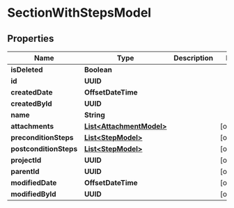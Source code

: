 

# SectionWithStepsModel


## Properties

| Name | Type | Description | Notes |
|------------ | ------------- | ------------- | -------------|
|**isDeleted** | **Boolean** |  |  |
|**id** | **UUID** |  |  |
|**createdDate** | **OffsetDateTime** |  |  |
|**createdById** | **UUID** |  |  |
|**name** | **String** |  |  |
|**attachments** | [**List&lt;AttachmentModel&gt;**](AttachmentModel.md) |  |  [optional] |
|**preconditionSteps** | [**List&lt;StepModel&gt;**](StepModel.md) |  |  [optional] |
|**postconditionSteps** | [**List&lt;StepModel&gt;**](StepModel.md) |  |  [optional] |
|**projectId** | **UUID** |  |  [optional] |
|**parentId** | **UUID** |  |  [optional] |
|**modifiedDate** | **OffsetDateTime** |  |  [optional] |
|**modifiedById** | **UUID** |  |  [optional] |



